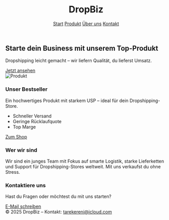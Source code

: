 <!DOCTYPE html>
<html lang="de">
<head>
  <meta charset="UTF-8" />
  <meta name="viewport" content="width=device-width, initial-scale=1.0" />
  <title>DropBiz - Dein Produkt, unser Service</title>
  <script src="https://cdn.tailwindcss.com"></script>
</head>
<body class="bg-white text-gray-800 font-sans">
  <!-- Navigation -->
  <header class="bg-gray-100 shadow-md">
    <div class="max-w-7xl mx-auto px-4 py-4 flex justify-between items-center">
      <h1 class="text-2xl font-bold text-indigo-600">DropBiz</h1>
      <nav class="space-x-4">
        <a href="#home" class="hover:text-indigo-600">Start</a>
        <a href="#product" class="hover:text-indigo-600">Produkt</a>
        <a href="#about" class="hover:text-indigo-600">Über uns</a>
        <a href="#contact" class="hover:text-indigo-600">Kontakt</a>
      </nav>
    </div>
  </header>

  <!-- Hero Section -->
  <section id="home" class="bg-indigo-600 text-white py-20">
    <div class="max-w-4xl mx-auto text-center">
      <h2 class="text-4xl font-bold mb-4">Starte dein Business mit unserem Top-Produkt</h2>
      <p class="mb-6 text-lg">Dropshipping leicht gemacht – wir liefern Qualität, du lieferst Umsatz.</p>
      <a href="#product" class="bg-white text-indigo-600 px-6 py-3 rounded-full font-semibold hover:bg-gray-200 transition">Jetzt ansehen</a>
    </div>
  </section>

  <!-- Produkt Section -->
  <section id="product" class="py-16 bg-gray-50">
    <div class="max-w-5xl mx-auto px-4 grid md:grid-cols-2 gap-8 items-center">
      <img src="https://via.placeholder.com/500" alt="Produkt" class="rounded-xl shadow-lg" />
      <div>
        <h3 class="text-3xl font-bold mb-4">Unser Bestseller</h3>
        <p class="mb-4">Ein hochwertiges Produkt mit starkem USP – ideal für dein Dropshipping-Store.</p>
        <ul class="list-disc list-inside mb-4">
          <li>Schneller Versand</li>
          <li>Geringe Rücklaufquote</li>
          <li>Top Marge</li>
        </ul>
        <a href="#" class="bg-indigo-600 text-white px-5 py-2 rounded-md hover:bg-indigo-700">Zum Shop</a>
      </div>
    </div>
  </section>

  <!-- Über uns Section -->
  <section id="about" class="py-16">
    <div class="max-w-3xl mx-auto text-center">
      <h3 class="text-3xl font-bold mb-4">Wer wir sind</h3>
      <p>Wir sind ein junges Team mit Fokus auf smarte Logistik, starke Lieferketten und Support für Dropshipping-Stores weltweit. Mit uns verkaufst du ohne Stress.</p>
    </div>
  </section>

  <!-- Kontakt Section -->
  <section id="contact" class="bg-indigo-600 text-white py-16">
    <div class="max-w-2xl mx-auto text-center">
      <h3 class="text-3xl font-bold mb-4">Kontaktiere uns</h3>
      <p class="mb-4">Hast du Fragen oder möchtest du mit uns starten?</p>
      <a href="mailto:tarekereni@icloud.com" class="bg-white text-indigo-600 px-6 py-3 rounded-full font-semibold hover:bg-gray-200 transition">E-Mail schreiben</a>
    </div>
  </section>

  <!-- Footer -->
  <footer class="bg-gray-100 text-center py-6 text-sm">
    &copy; 2025 DropBiz – Kontakt: <a href="mailto:tarekereni@icloud.com" class="text-indigo-600 hover:underline">tarekereni@icloud.com</a>
  </footer>
</body>
</html>
